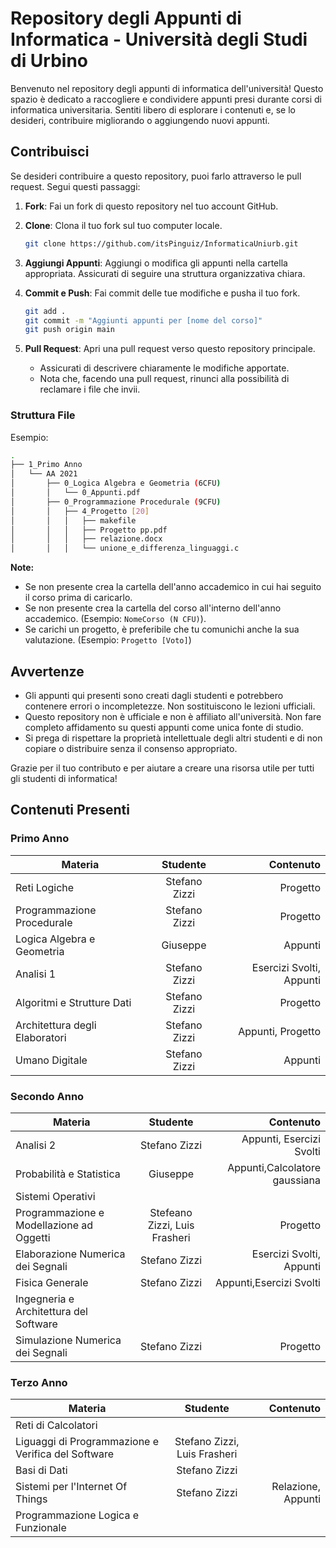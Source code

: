 # Repository degli Appunti di Informatica - Università degli Studi di Urbino

Benvenuto nel repository degli appunti di informatica dell'università! Questo spazio è dedicato a raccogliere e condividere appunti presi durante corsi di informatica universitaria. Sentiti libero di esplorare i contenuti e, se lo desideri, contribuire migliorando o aggiungendo nuovi appunti.

## Contribuisci

Se desideri contribuire a questo repository, puoi farlo attraverso le pull request. Segui questi passaggi:

1. **Fork**: Fai un fork di questo repository nel tuo account GitHub.
2. **Clone**: Clona il tuo fork sul tuo computer locale.

    ```bash
    git clone https://github.com/itsPinguiz/InformaticaUniurb.git
    ```

3. **Aggiungi Appunti**: Aggiungi o modifica gli appunti nella cartella appropriata. Assicurati di seguire una struttura organizzativa chiara.
4. **Commit e Push**: Fai commit delle tue modifiche e pusha il tuo fork.

    ```bash
    git add .
    git commit -m "Aggiunti appunti per [nome del corso]"
    git push origin main
    ```

5. **Pull Request**: Apri una pull request verso questo repository principale.

    - Assicurati di descrivere chiaramente le modifiche apportate.
    - Nota che, facendo una pull request, rinunci alla possibilità di reclamare i file che invii.
  
### Struttura File

Esempio:
```bash
.
├── 1_Primo Anno
│   └── AA 2021
│       ├── 0_Logica Algebra e Geometria (6CFU)
│       │   └── 0_Appunti.pdf
│       ├── 0_Programmazione Procedurale (9CFU)
│       │   ├── 4_Progetto [20]
│       │   │   ├── makefile
│       │   │   ├── Progetto pp.pdf
│       │   │   ├── relazione.docx
│       │   │   └── unione_e_differenza_linguaggi.c
```

**Note:**
- Se non presente crea la cartella dell'anno accademico in cui hai seguito il corso prima di caricarlo. 
- Se non presente crea la cartella del corso all'interno dell'anno accademico. (Esempio: `NomeCorso (N CFU)`).
- Se carichi un progetto, è preferibile che tu comunichi anche la sua valutazione. (Esempio: `Progetto [Voto]`)

## Avvertenze

- Gli appunti qui presenti sono creati dagli studenti e potrebbero contenere errori o incompletezze. Non sostituiscono le lezioni ufficiali.
- Questo repository non è ufficiale e non è affiliato all'università. Non fare completo affidamento su questi appunti come unica fonte di studio.
- Si prega di rispettare la proprietà intellettuale degli altri studenti e di non copiare o distribuire senza il consenso appropriato.

Grazie per il tuo contributo e per aiutare a creare una risorsa utile per tutti gli studenti di informatica!

## Contenuti Presenti

### Primo Anno

| Materia         | Studente    | Contenuto  | 
| ------------- |:-------------:| -----:|
| Reti Logiche  | Stefano Zizzi     |    Progetto |
| Programmazione Procedurale  | Stefano Zizzi     |    Progetto |
|  Logica Algebra e Geometria |   Giuseppe   |   Appunti  |
| Analisi 1 | Stefano Zizzi     | Esercizi Svolti, Appunti 
| Algoritmi e Strutture Dati | Stefano Zizzi     |    Progetto |
| Architettura degli Elaboratori  | Stefano Zizzi     | Appunti, Progetto |
| Umano Digitale | Stefano Zizzi     | Appunti |

### Secondo Anno

| Materia         | Studente    | Contenuto  | 
| ------------- |:-------------:| -----:|
| Analisi 2 | Stefano Zizzi     |    Appunti, Esercizi Svolti |
| Probabilità e Statistica  |   Giuseppe   |  Appunti,Calcolatore gaussiana  |
|  Sistemi Operativi |      |     |
| Programmazione e Modellazione ad Oggetti | Stefeano Zizzi, Luis Frasheri | Progetto |  
| Elaborazione Numerica dei Segnali | Stefano Zizzi     | Esercizi Svolti, Appunti 
| Fisica Generale | Stefano Zizzi     | Appunti,Esercizi Svolti |
|  Ingegneria e Architettura del Software |     |  |
| Simulazione Numerica dei Segnali | Stefano Zizzi     | Progetto |

### Terzo Anno

| Materia         | Studente    | Contenuto  | 
| ------------- |:-------------:| -----:|
| Reti di Calcolatori |      |   |
| Liguaggi di Programmazione e Verifica del Software |   Stefano Zizzi, Luis Frasheri   | 
| Basi di Dati | Stefano Zizzi     | |
|  Sistemi per l'Internet Of Things | Stefano Zizzi    | Relazione, Appunti  |
| Programmazione Logica e Funzionale |       |  |


